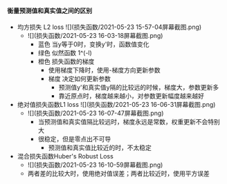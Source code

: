 #### 衡量预测值和真实值之间的区别

* 均方损失 L2 loss   ![](损失函数/2021-05-23 15-57-04屏幕截图.png)
  * ![](损失函数/2021-05-23 16-03-18屏幕截图.png)
    * 蓝色 当y等于0时，变换y'时，函数值变化
    * 绿色 似然函数 1^(-l)
    * 橙色 损失函数的梯度
      * 使用梯度下降时，使用-梯度方向更新参数
      * 梯度 决定如何更新参数
        * 预测值y'和真实值y隔的比较远的时候，梯度大，参数更新多
        * 靠近原点时，梯度越来越小，对参数更新幅度越来越好
* 绝对值损失函数L1 loss      ![](损失函数/2021-05-23 16-06-31屏幕截图.png)
  * ![](损失函数/2021-05-23 16-07-47屏幕截图.png)
    * 当预测值和真实值隔比较远时，梯度永远是常数，权重更新不会特别大
    * 很稳定，但是零点出不可导
      * 预测值和真实值比较近的时，不太稳定
* 混合损失函数Huber's Robust Loss
  * ![](损失函数/2021-05-23 16-10-59屏幕截图.png)
  * 两者差的比较大时，使用绝对值误差；两者比较近时，使用平方误差

